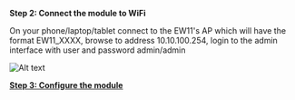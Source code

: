 **Step 2: Connect the module to WiFi**

On your phone/laptop/tablet connect to the EW11's AP which will have the format EW11_XXXX, browse to address 10.10.100.254, login to the admin interface with user and password admin/admin

![Alt text](images/Home%20Page.png)

[**Step 3: Configure the module**](step3.md)

